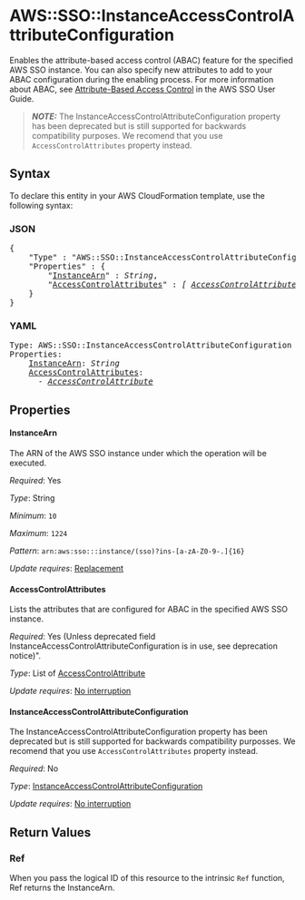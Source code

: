# AWS::SSO::InstanceAccessControlAttributeConfiguration

Enables the attribute-based access control (ABAC) feature for the specified AWS SSO instance. You can also specify new attributes to add to your ABAC configuration during the enabling process. For more information about ABAC, see [Attribute-Based Access Control](https://docs.aws.amazon.com/singlesignon/latest/userguide/abac.html) in the AWS SSO User Guide.

> **_NOTE:_**  The InstanceAccessControlAttributeConfiguration property has been deprecated but is still supported for backwards compatibility purposes. We recomend that you use  `AccessControlAttributes` property instead.


## Syntax

To declare this entity in your AWS CloudFormation template, use the following syntax:

### JSON

<pre>
{
    "Type" : "AWS::SSO::InstanceAccessControlAttributeConfiguration",
    "Properties" : {
        "<a href="#instancearn" title="InstanceArn">InstanceArn</a>" : <i>String</i>,
        "<a href="#accesscontrolattributes" title="AccessControlAttributes">AccessControlAttributes</a>" : <i>[ <a href="accesscontrolattribute.md">AccessControlAttribute</a>, ... ]</i>
    }
}
</pre>

### YAML

<pre>
Type: AWS::SSO::InstanceAccessControlAttributeConfiguration
Properties:
    <a href="#instancearn" title="InstanceArn">InstanceArn</a>: <i>String</i>
    <a href="#accesscontrolattributes" title="AccessControlAttributes">AccessControlAttributes</a>: <i>
      - <a href="accesscontrolattribute.md">AccessControlAttribute</a></i>
</pre>

## Properties

#### InstanceArn

The ARN of the AWS SSO instance under which the operation will be executed.

_Required_: Yes

_Type_: String

_Minimum_: <code>10</code>

_Maximum_: <code>1224</code>

_Pattern_: <code>arn:aws:sso:::instance/(sso)?ins-[a-zA-Z0-9-.]{16}</code>

_Update requires_: [Replacement](https://docs.aws.amazon.com/AWSCloudFormation/latest/UserGuide/using-cfn-updating-stacks-update-behaviors.html#update-replacement)
#### AccessControlAttributes

Lists the attributes that are configured for ABAC in the specified AWS SSO instance.

_Required_: Yes (Unless deprecated field InstanceAccessControlAttributeConfiguration is in use, see deprecation notice)".

_Type_: List of <a href="accesscontrolattribute.md">AccessControlAttribute</a>

_Update requires_: [No interruption](https://docs.aws.amazon.com/AWSCloudFormation/latest/UserGuide/using-cfn-updating-stacks-update-behaviors.html#update-no-interrupt)
#### InstanceAccessControlAttributeConfiguration

The InstanceAccessControlAttributeConfiguration property has been deprecated but is still supported for backwards compatibility purposses. We recomend that you use  `AccessControlAttributes` property instead.

_Required_: No

_Type_: <a href="instanceaccesscontrolattributeconfiguration.md">InstanceAccessControlAttributeConfiguration</a>

_Update requires_: [No interruption](https://docs.aws.amazon.com/AWSCloudFormation/latest/UserGuide/using-cfn-updating-stacks-update-behaviors.html#update-no-interrupt)

## Return Values

### Ref

When you pass the logical ID of this resource to the intrinsic `Ref` function, Ref returns the InstanceArn.
